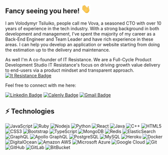 ## Fancy seeing you here! <img src="https://github.com/ptiforka/ptiforka/blob/main/wave.gif" width="30">

I am Volodymyr Tsiluiko, people call me Vova, a seasoned CTO with over 10 years of experience in the tech industry. 
With a strong background in both development and management, I've spent the majority of my career as a Back-End Engineer and Team Leader and have rich experience in these areas.
I can help you develop an application or website starting from doing the estimation up to the delivery and maintenance.

As well I'm A co-founder of IT Resistance. We are a Full-Cycle Product Development Studio
IT Resistance's focus on driving growth value delivery to end-users via a product mindset and transparent approach.
[![It Resistance Badge](https://static.wixstatic.com/media/c7ef60_96ba9625535942fbb88368a07029ec6b~mv2.png/v1/fill/w_51,h_56,al_c,q_85,usm_0.66_1.00_0.01,enc_auto/Vectorwhite_logo.png)](https://www.itresistance.com/)

Feel free to connect with me here:

[![Linkedin Badge](https://img.shields.io/badge/-Vova_Tsiluko-blue?style=flat-square&logo=Linkedin&logoColor=white&link=https://www.linkedin.com/in/volodymyr-tsiluiko/)](https://www.linkedin.com/in/volodymyr-tsiluiko/)
[![Calenly Badge](https://img.shields.io/badge/-Book_A_Call-03a57a?style=flat-square&labelColor=000000&logo=Calendly&logoColor=blue&link=https://calendly.com/itresistance-vova/30min
)](https://calendly.com/itresistance-vova/30min)
[![Gmail Badge](https://img.shields.io/badge/-vova@itresistance.com-c14438?style=flat-square&logo=Gmail&logoColor=white&link=mailto:vova@itresistance.com)](mailto:vova@itresistance.com)


## ⚡ Technologies

![JavaScript](https://img.shields.io/badge/-JavaScript-black?style=flat-square&logo=javascript)
![Ruby](https://img.shields.io/badge/-Ruby-red?style=flat-square&logo=ruby)
![Nodejs](https://img.shields.io/badge/-Nodejs-black?style=flat-square&logo=Node.js)
![Python](https://img.shields.io/badge/-Python-black?style=flat-square&logo=Python)
![React](https://img.shields.io/badge/-React-black?style=flat-square&logo=react)
![Java](https://img.shields.io/badge/-java-E34A86?style=flat-square&logo=java)
![C++](https://img.shields.io/badge/-C++-00599C?style=flat-square&logo=c)
![HTML5](https://img.shields.io/badge/-HTML5-E34F26?style=flat-square&logo=html5&logoColor=white)
![CSS3](https://img.shields.io/badge/-CSS3-1572B6?style=flat-square&logo=css3)
![Bootstrap](https://img.shields.io/badge/-Bootstrap-563D7C?style=flat-square&logo=bootstrap)
![TypeScript](https://img.shields.io/badge/-TypeScript-007ACC?style=flat-square&logo=typescript)
![MongoDB](https://img.shields.io/badge/-MongoDB-black?style=flat-square&logo=mongodb)
![Redis](https://img.shields.io/badge/-Redis-black?style=flat-square&logo=Redis)
![ElasticSearch](https://img.shields.io/badge/-ElasticSearch-005571?style=flat-square&logo=elasticsearch)
![GraphQL](https://img.shields.io/badge/-GraphQL-E10098?style=flat-square&logo=graphql)
![Apollo GraphQL](https://img.shields.io/badge/-Apollo%20GraphQL-311C87?style=flat-square&logo=apollo-graphql)
![PostgreSQL](https://img.shields.io/badge/-PostgreSQL-336791?style=flat-square&logo=postgresql)
![MySQL](https://img.shields.io/badge/-MySQL-black?style=flat-square&logo=mysql)
![Heroku](https://img.shields.io/badge/-Heroku-430098?style=flat-square&logo=heroku)
![Docker](https://img.shields.io/badge/-Docker-black?style=flat-square&logo=docker)
![DigitalOcean](https://img.shields.io/badge/-Digital%20Ocean-darkblue?style=flat-square&logo=digitalocean)
![Amazon AWS](https://img.shields.io/badge/Amazon%20AWS-232F3E?style=flat-square&logo=amazon-aws)
![Microsoft Azure](https://img.shields.io/badge/Microsoft%20Azure-232F7E?style=flat-square&logo=microsoft-azure)
![Google Cloud](https://img.shields.io/badge/Google%20Cloud-black?style=flat-square&logo=google-cloud)
![Git](https://img.shields.io/badge/-Git-black?style=flat-square&logo=git)
![GitHub](https://img.shields.io/badge/-GitHub-181717?style=flat-square&logo=github)
![GitLab](https://img.shields.io/badge/-GitLab-FCA121?style=flat-square&logo=gitlab)
![BitBucket](https://img.shields.io/badge/-BitBucket-darkblue?style=flat-square&logo=bitbucket)
